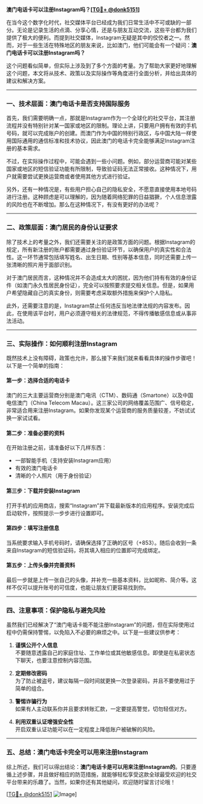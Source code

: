 **澳门电话卡可以注册Instagram吗？[[TG💪+ @donk5151](https://t.me/s/donk5151)]**

在当今这个数字化时代，社交媒体平台已经成为我们日常生活中不可或缺的一部分。无论是记录生活的点滴、分享心情，还是与朋友互动交流，这些平台都为我们提供了极大的便利。而提到社交媒体，Instagram无疑是其中的佼佼者之一。然而，对于一些生活在特殊地区的朋友来说，比如澳门，他们可能会有一个疑问：**澳门电话卡可以注册Instagram吗？**

这个问题看似简单，但实际上涉及到了多个方面的考量。为了帮助大家更好地理解这个问题，本文将从技术、政策以及实际操作等角度进行全面分析，并给出具体的建议和解决方案。

---

### **一、技术层面：澳门电话卡是否支持国际服务**

首先，我们需要明确一点，那就是Instagram作为一个全球化的社交平台，其注册流程并没有特别针对某一国家或地区的限制。理论上讲，只要用户拥有有效的手机号码，就可以完成账户的创建。而澳门作为中国的特别行政区，与中国大陆一样使用国际通用的通信标准和技术协议，因此澳门的电话卡完全能够满足Instagram注册的基本需求。

不过，在实际操作过程中，可能会遇到一些小问题。例如，部分运营商可能对某些国家或地区的短信验证功能有所限制，导致验证码无法正常接收。这种情况下，用户就需要尝试更换运营商或者使用其他方式进行验证。

另外，还有一种情况是，有些用户担心自己的隐私安全，不愿意直接使用本地号码进行注册。这种顾虑是可以理解的，因为随着网络犯罪的日益猖獗，个人信息泄露的风险也在不断增加。那么在这种情况下，有没有更好的办法呢？

---

### **二、政策层面：澳门居民的身份认证要求**

除了技术上的考量之外，我们还需要关注的是政策方面的问题。根据Instagram的规定，所有新注册的账户都需要通过身份验证环节，以确保用户的真实性和合法性。这一环节通常包括填写姓名、出生日期、性别等基本信息，同时还需要上传一张清晰的照片用于面部识别。

对于澳门居民而言，这种情况并不会造成太大的困扰，因为他们持有有效的身份证件（如澳门永久性居民身份证），完全可以按照要求提交相关信息。但是，如果用户希望隐藏自己的真实身份，则需要考虑采取额外措施来保护个人隐私。

此外，还需要注意的是，Instagram禁止任何违反当地法律法规的内容发布。因此，在使用该平台时，用户必须遵守相关的法律规范，不得传播敏感信息或从事非法活动。

---

### **三、实际操作：如何顺利注册Instagram**

既然技术上没有障碍，政策也允许，那么接下来我们就来看看具体的操作步骤吧！以下是一个简单的指南：

#### **第一步：选择合适的电话卡**
澳门的三大主要运营商分别是澳门电讯（CTM）、数码通（Smartone）以及中国电信澳门（China Telecom Macau）。这三家公司的网络覆盖范围广、信号稳定，非常适合用来注册Instagram。如果你发现某个运营商的服务质量较差，不妨试试换一家试试看。

#### **第二步：准备必要的资料**
在开始注册之前，请准备好以下几样东西：
- 一部智能手机（支持安装Instagram应用）
- 有效的澳门电话卡
- 清晰的个人照片（用于身份验证）

#### **第三步：下载并安装Instagram**
打开手机的应用商店，搜索“Instagram”并下载最新版本的应用程序。安装完成后启动软件，按照提示一步步进行设置即可。

#### **第四步：填写注册信息**
当系统要求输入手机号码时，请确保选择了正确的区号（+853）。随后会收到一条来自Instagram的短信验证码，将其填入相应的位置即可完成绑定。

#### **第五步：上传头像并完善资料**
最后一步就是上传一张自己的头像，并补充一些基本资料，比如昵称、简介等。这样不仅可以提升账号的可信度，也能让朋友们更容易找到你。

---

### **四、注意事项：保护隐私与避免风险**

虽然我们已经解决了“澳门电话卡能不能注册Instagram”的问题，但在实际使用过程中仍需保持警惕，以免陷入不必要的麻烦之中。以下是一些建议供参考：

1. **谨慎公开个人信息**  
   不要随意透露自己的家庭住址、工作单位或其他敏感信息。即使是在私密状态下聊天，也要注意控制内容范围。

2. **定期修改密码**  
   为了防止被盗号，建议每隔一段时间就更换一次登录密码，并且不要使用过于简单的组合。

3. **警惕诈骗行为**  
   如果有人主动联系你并且要求转账汇款，一定要提高警觉，切勿轻信对方。

4. **利用双重认证增强安全性**  
   开启双重认证功能可以在一定程度上降低账户被破解的风险。

---

### **五、总结：澳门电话卡完全可以用来注册Instagram**

综上所述，我们可以得出结论：**澳门电话卡是可以用来注册Instagram的**。只要遵循上述步骤，并且做好相应的防范措施，就能够轻松享受这款全球最受欢迎的社交平台带来的乐趣了。当然，如果你还有其他疑问，欢迎随时留言讨论哦！

[[TG💪+ @donk5151](https://t.me/s/donk5151) ![Image](https://i.postimg.cc/rwNCRYN7/Snipaste-2025-04-30-17-27-05.png)]